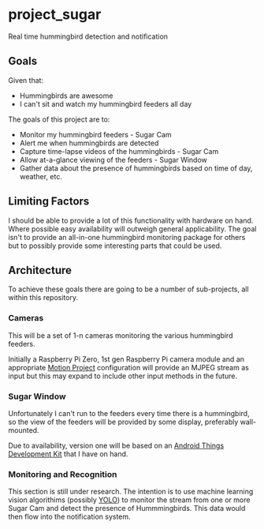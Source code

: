 # project_sugar
Real time hummingbird detection and notification

## Goals ##
Given that:
- Hummingbirds are awesome
- I can't sit and watch my hummingbird feeders all day

The goals of this project are to:
- Monitor my hummingbird feeders - Sugar Cam
- Alert me when hummingbirds are detected
- Capture time-lapse videos of the hummingbirds - Sugar Cam
- Allow at-a-glance viewing of the feeders - Sugar Window
- Gather data about the presence of hummingbirds based on time of day, weather, etc.

## Limiting Factors ##
I should be able to provide a lot of this functionality with hardware on hand.  Where possible easy availability will outweigh general applicability.  The goal isn't to provide an all-in-one hummingbird monitoring package for others but to possibly provide some interesting parts that could be used.

## Architecture ##
To achieve these goals there are going to be a number of sub-projects, all within this repository.

### Cameras ###
This will be a set of 1-n cameras monitoring the various hummingbird feeders.  

Initially a Raspberry Pi Zero, 1st gen Raspberry Pi camera module and an appropriate [Motion Project](https://motion-project.github.io/index.html) configuration will provide an MJPEG stream as input but this may expand to include other input methods in the future.

### Sugar Window ###
Unfortunately I can't run to the feeders every time there is a hummingbird, so the view of the feeders will be provided by some display, preferably wall-mounted.  

Due to availability, version one will be based on an [Android Things Development Kit](https://developer.android.com/things/hardware/imx7d) that I have on hand.

### Monitoring and Recognition ###
This section is still under research.  The intention is to use machine learning vision algorithims (possibly [YOLO](https://pjreddie.com/darknet/yolo/)) to monitor the stream from one or more Sugar Cam and detect the presence of Hummmingbirds.  This data would then flow into the notification system.

